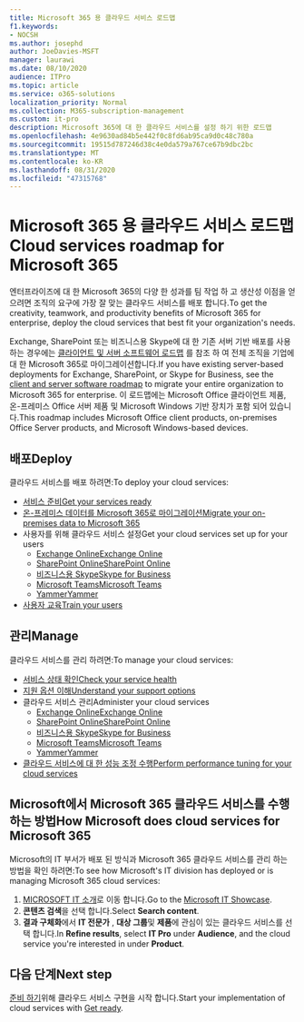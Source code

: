 ```yaml
---
title: Microsoft 365 용 클라우드 서비스 로드맵
f1.keywords:
- NOCSH
ms.author: josephd
author: JoeDavies-MSFT
manager: laurawi
ms.date: 08/10/2020
audience: ITPro
ms.topic: article
ms.service: o365-solutions
localization_priority: Normal
ms.collection: M365-subscription-management
ms.custom: it-pro
description: Microsoft 365에 대 한 클라우드 서비스를 설정 하기 위한 로드맵
ms.openlocfilehash: 4e9630ad84b5e442f0c8fd6ab95ca9d0c48c780a
ms.sourcegitcommit: 19515d787246d38c4e0da579a767ce67b9dbc2bc
ms.translationtype: MT
ms.contentlocale: ko-KR
ms.lasthandoff: 08/31/2020
ms.locfileid: "47315768"
---
```

# <a name="cloud-services-roadmap-for-microsoft-365"></a><span data-ttu-id="c4cfc-103">Microsoft 365 용 클라우드 서비스 로드맵</span><span class="sxs-lookup"><span data-stu-id="c4cfc-103">Cloud services roadmap for Microsoft 365</span></span>

<span data-ttu-id="c4cfc-104">엔터프라이즈에 대 한 Microsoft 365의 다양 한 성과를 팀 작업 하 고 생산성 이점을 얻으려면 조직의 요구에 가장 잘 맞는 클라우드 서비스를 배포 합니다.</span><span class="sxs-lookup"><span data-stu-id="c4cfc-104">To get the creativity, teamwork, and productivity benefits of Microsoft 365 for enterprise, deploy the cloud services that best fit your organization's needs.</span></span>

<span data-ttu-id="c4cfc-105">Exchange, SharePoint 또는 비즈니스용 Skype에 대 한 기존 서버 기반 배포를 사용 하는 경우에는 [클라이언트 및 서버 소프트웨어 로드맵](client-server-software-roadmap-microsoft-365.md) 를 참조 하 여 전체 조직을 기업에 대 한 Microsoft 365로 마이그레이션합니다.</span><span class="sxs-lookup"><span data-stu-id="c4cfc-105">If you have existing server-based deployments for Exchange, SharePoint, or Skype for Business, see the [client and server software roadmap](client-server-software-roadmap-microsoft-365.md) to migrate your entire organization to Microsoft 365 for enterprise.</span></span> <span data-ttu-id="c4cfc-106">이 로드맵에는 Microsoft Office 클라이언트 제품, 온-프레미스 Office 서버 제품 및 Microsoft Windows 기반 장치가 포함 되어 있습니다.</span><span class="sxs-lookup"><span data-stu-id="c4cfc-106">This roadmap includes Microsoft Office client products, on-premises Office Server products, and Microsoft Windows-based devices.</span></span>

## <a name="deploy"></a><span data-ttu-id="c4cfc-107">배포</span><span class="sxs-lookup"><span data-stu-id="c4cfc-107">Deploy</span></span>

<span data-ttu-id="c4cfc-108">클라우드 서비스를 배포 하려면:</span><span class="sxs-lookup"><span data-stu-id="c4cfc-108">To deploy your cloud services:</span></span>

- [<span data-ttu-id="c4cfc-109">서비스 준비</span><span class="sxs-lookup"><span data-stu-id="c4cfc-109">Get your services ready</span></span>](configure-services-and-applications.md)
- [<span data-ttu-id="c4cfc-110">온-프레미스 데이터를 Microsoft 365로 마이그레이션</span><span class="sxs-lookup"><span data-stu-id="c4cfc-110">Migrate your on-premises data to Microsoft 365</span></span>](migrate-data-to-office-365.md)
- <span data-ttu-id="c4cfc-111">사용자를 위해 클라우드 서비스 설정</span><span class="sxs-lookup"><span data-stu-id="c4cfc-111">Get your cloud services set up for your users</span></span>
  - [<span data-ttu-id="c4cfc-112">Exchange Online</span><span class="sxs-lookup"><span data-stu-id="c4cfc-112">Exchange Online</span></span>](https://docs.microsoft.com/Exchange/exchange-online)
  - [<span data-ttu-id="c4cfc-113">SharePoint Online</span><span class="sxs-lookup"><span data-stu-id="c4cfc-113">SharePoint Online</span></span>](https://docs.microsoft.com/sharepoint/sharepoint-online)
  - [<span data-ttu-id="c4cfc-114">비즈니스용 Skype</span><span class="sxs-lookup"><span data-stu-id="c4cfc-114">Skype for Business</span></span>](https://docs.microsoft.com/SkypeForBusiness/skype-for-business-online)
  - [<span data-ttu-id="c4cfc-115">Microsoft Teams</span><span class="sxs-lookup"><span data-stu-id="c4cfc-115">Microsoft Teams</span></span>](https://docs.microsoft.com/MicrosoftTeams/Teams-overview)
  - [<span data-ttu-id="c4cfc-116">Yammer</span><span class="sxs-lookup"><span data-stu-id="c4cfc-116">Yammer</span></span>](https://support.office.com/article/e1464355-1f97-49ac-b2aa-dd320b179dbe)
- [<span data-ttu-id="c4cfc-117">사용자 교육</span><span class="sxs-lookup"><span data-stu-id="c4cfc-117">Train your users</span></span>](https://docs.microsoft.com/office365/admin/admin-overview/get-started-with-office-365#training-resources-for-your-users)

## <a name="manage"></a><span data-ttu-id="c4cfc-118">관리</span><span class="sxs-lookup"><span data-stu-id="c4cfc-118">Manage</span></span>

<span data-ttu-id="c4cfc-119">클라우드 서비스를 관리 하려면:</span><span class="sxs-lookup"><span data-stu-id="c4cfc-119">To manage your cloud services:</span></span> 

- [<span data-ttu-id="c4cfc-120">서비스 상태 확인</span><span class="sxs-lookup"><span data-stu-id="c4cfc-120">Check your service health</span></span>](view-service-health.md)
- [<span data-ttu-id="c4cfc-121">지원 옵션 이해</span><span class="sxs-lookup"><span data-stu-id="c4cfc-121">Understand your support options</span></span>](https://support.office.com/article/Contact-support-for-business-products-Admin-Help-32a17ca7-6fa0-4870-8a8d-e25ba4ccfd4b)
- <span data-ttu-id="c4cfc-122">클라우드 서비스 관리</span><span class="sxs-lookup"><span data-stu-id="c4cfc-122">Administer your cloud services</span></span>
  - [<span data-ttu-id="c4cfc-123">Exchange Online</span><span class="sxs-lookup"><span data-stu-id="c4cfc-123">Exchange Online</span></span>](https://docs.microsoft.com/Exchange/exchange-online)
  - [<span data-ttu-id="c4cfc-124">SharePoint Online</span><span class="sxs-lookup"><span data-stu-id="c4cfc-124">SharePoint Online</span></span>](https://support.office.com/article/79eb0420-8cbd-4bcb-a90b-ddc7d3ab4b3a)
  - [<span data-ttu-id="c4cfc-125">비즈니스용 Skype</span><span class="sxs-lookup"><span data-stu-id="c4cfc-125">Skype for Business</span></span>](https://docs.microsoft.com/SkypeForBusiness/skype-for-business-online)
  - [<span data-ttu-id="c4cfc-126">Microsoft Teams</span><span class="sxs-lookup"><span data-stu-id="c4cfc-126">Microsoft Teams</span></span>](https://docs.microsoft.com//MicrosoftTeams/quality-of-experience-review-guide)
  - [<span data-ttu-id="c4cfc-127">Yammer</span><span class="sxs-lookup"><span data-stu-id="c4cfc-127">Yammer</span></span>](https://support.office.com/article/e1464355-1f97-49ac-b2aa-dd320b179dbe)
- [<span data-ttu-id="c4cfc-128">클라우드 서비스에 대 한 성능 조정 수행</span><span class="sxs-lookup"><span data-stu-id="c4cfc-128">Perform performance tuning for your cloud services</span></span>](tune-microsoft-365-performance.md)

## <a name="how-microsoft-does-cloud-services-for-microsoft-365"></a><span data-ttu-id="c4cfc-129">Microsoft에서 Microsoft 365 클라우드 서비스를 수행 하는 방법</span><span class="sxs-lookup"><span data-stu-id="c4cfc-129">How Microsoft does cloud services for Microsoft 365</span></span>

<span data-ttu-id="c4cfc-130">Microsoft의 IT 부서가 배포 된 방식과 Microsoft 365 클라우드 서비스를 관리 하는 방법을 확인 하려면:</span><span class="sxs-lookup"><span data-stu-id="c4cfc-130">To see how Microsoft's IT division has deployed or is managing Microsoft 365 cloud services:</span></span>

1. <span data-ttu-id="c4cfc-131">[MICROSOFT IT 소개](https://www.microsoft.com/itshowcase)로 이동 합니다.</span><span class="sxs-lookup"><span data-stu-id="c4cfc-131">Go to the [Microsoft IT Showcase](https://www.microsoft.com/itshowcase).</span></span>
2. <span data-ttu-id="c4cfc-132">**콘텐츠 검색**을 선택 합니다.</span><span class="sxs-lookup"><span data-stu-id="c4cfc-132">Select **Search content**.</span></span>
3. <span data-ttu-id="c4cfc-133">**결과 구체화**에서 **IT 전문가** , **대상 그룹**및 **제품**에 관심이 있는 클라우드 서비스를 선택 합니다.</span><span class="sxs-lookup"><span data-stu-id="c4cfc-133">In **Refine results**, select **IT Pro** under **Audience**, and the cloud service you're interested in under **Product**.</span></span>

## <a name="next-step"></a><span data-ttu-id="c4cfc-134">다음 단계</span><span class="sxs-lookup"><span data-stu-id="c4cfc-134">Next step</span></span>

<span data-ttu-id="c4cfc-135">[준비 하기](configure-services-and-applications.md)위해 클라우드 서비스 구현을 시작 합니다.</span><span class="sxs-lookup"><span data-stu-id="c4cfc-135">Start your implementation of cloud services with [Get ready](configure-services-and-applications.md).</span></span>